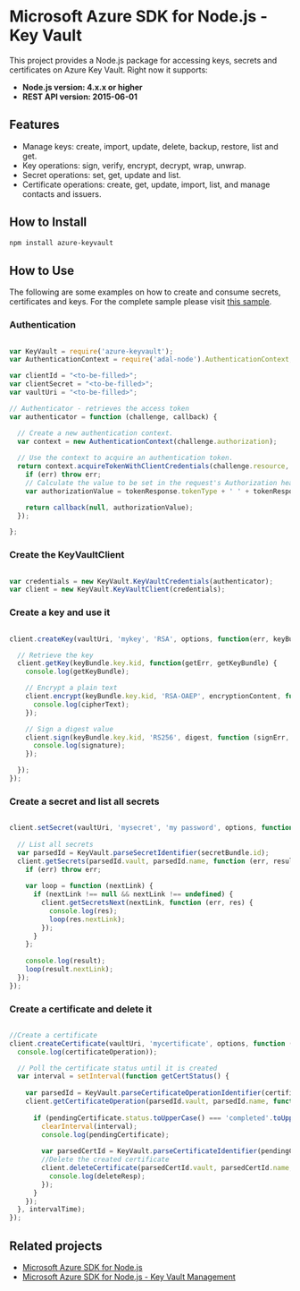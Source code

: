 # Microsoft Azure SDK for Node.js - Key Vault

This project provides a Node.js package for accessing keys, secrets and certificates on Azure Key Vault. Right now it supports:
- **Node.js version: 4.x.x or higher**
- **REST API version: 2015-06-01**

## Features

- Manage keys: create, import, update, delete, backup, restore, list and get.
- Key operations: sign, verify, encrypt, decrypt, wrap, unwrap.
- Secret operations: set, get, update and list.
- Certificate operations: create, get, update, import, list, and manage contacts and issuers.

## How to Install

```bash
npm install azure-keyvault
```

## How to Use

The following are some examples on how to create and consume secrets, certificates and keys.
For the complete sample please visit [this sample](https://github.com/Azure/azure-sdk-for-node/tree/master/lib/services/keyVault/sample.js).

### Authentication

```javascript

var KeyVault = require('azure-keyvault');
var AuthenticationContext = require('adal-node').AuthenticationContext;

var clientId = "<to-be-filled>";
var clientSecret = "<to-be-filled>";
var vaultUri = "<to-be-filled>";

// Authenticator - retrieves the access token
var authenticator = function (challenge, callback) {

  // Create a new authentication context.
  var context = new AuthenticationContext(challenge.authorization);
  
  // Use the context to acquire an authentication token.
  return context.acquireTokenWithClientCredentials(challenge.resource, clientId, clientSecret, function (err, tokenResponse) {
    if (err) throw err;
    // Calculate the value to be set in the request's Authorization header and resume the call.
    var authorizationValue = tokenResponse.tokenType + ' ' + tokenResponse.accessToken;

    return callback(null, authorizationValue);
  });

};
```

### Create the KeyVaultClient

```javascript

var credentials = new KeyVault.KeyVaultCredentials(authenticator);
var client = new KeyVault.KeyVaultClient(credentials);
```

### Create a key and use it

```javascript

client.createKey(vaultUri, 'mykey', 'RSA', options, function(err, keyBundle) {

  // Retrieve the key
  client.getKey(keyBundle.key.kid, function(getErr, getKeyBundle) {    
    console.log(getKeyBundle);

    // Encrypt a plain text
    client.encrypt(keyBundle.key.kid, 'RSA-OAEP', encryptionContent, function (encryptErr, cipherText) {		 
      console.log(cipherText);
    });

    // Sign a digest value
    client.sign(keyBundle.key.kid, 'RS256', digest, function (signErr, signature) {	 
      console.log(signature);
    });

  });
});
```


### Create a secret and list all secrets

```javascript

client.setSecret(vaultUri, 'mysecret', 'my password', options, function (err, secretBundle) {
  
  // List all secrets
  var parsedId = KeyVault.parseSecretIdentifier(secretBundle.id);
  client.getSecrets(parsedId.vault, parsedId.name, function (err, result) {
    if (err) throw err;
    
    var loop = function (nextLink) {
      if (nextLink !== null && nextLink !== undefined) {
        client.getSecretsNext(nextLink, function (err, res) {
          console.log(res);
          loop(res.nextLink);
        });
      }
    };
    
    console.log(result);
    loop(result.nextLink);
  });
});
```

### Create a certificate and delete it

```javascript

//Create a certificate
client.createCertificate(vaultUri, 'mycertificate', options, function (err, certificateOperation) {
  console.log(certificateOperation));

  // Poll the certificate status until it is created
  var interval = setInterval(function getCertStatus() {
        
    var parsedId = KeyVault.parseCertificateOperationIdentifier(certificateOperation.id);
    client.getCertificateOperation(parsedId.vault, parsedId.name, function (err, pendingCertificate) {
      
      if (pendingCertificate.status.toUpperCase() === 'completed'.toUpperCase()) {
        clearInterval(interval);        
        console.log(pendingCertificate);
        
        var parsedCertId = KeyVault.parseCertificateIdentifier(pendingCertificate.target);
        //Delete the created certificate
        client.deleteCertificate(parsedCertId.vault, parsedCertId.name, function (delErr, deleteResp) {          
          console.log(deleteResp);
        });
      }
    });
  }, intervalTime);
});

```

## Related projects

- [Microsoft Azure SDK for Node.js](https://github.com/azure/azure-sdk-for-node)
- [Microsoft Azure SDK for Node.js - Key Vault Management](https://github.com/Azure/azure-sdk-for-node/tree/master/lib/services/keyVaultManagement)
